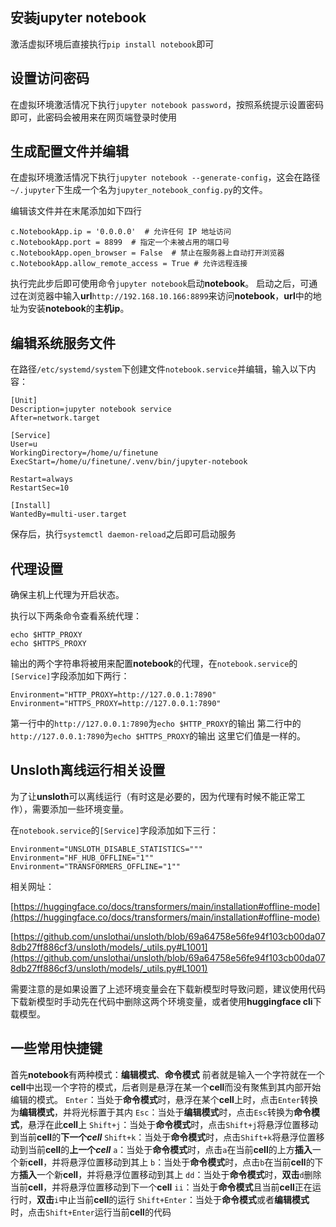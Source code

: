 ## 安装jupyter notebook

激活虚拟环境后直接执行`pip install notebook`即可

## 设置访问密码

在虚拟环境激活情况下执行`jupyter notebook password`，按照系统提示设置密码即可，此密码会被用来在网页端登录时使用

## 生成配置文件并编辑

在虚拟环境激活情况下执行`jupyter notebook --generate-config`，这会在路径`~/.jupyter`下生成一个名为`jupyter_notebook_config.py`的文件。

编辑该文件并在末尾添加如下四行

```
c.NotebookApp.ip = '0.0.0.0'  # 允许任何 IP 地址访问
c.NotebookApp.port = 8899  # 指定一个未被占用的端口号
c.NotebookApp.open_browser = False  # 禁止在服务器上自动打开浏览器
c.NotebookApp.allow_remote_access = True # 允许远程连接
```

执行完此步后即可使用命令`jupyter notebook`启动**notebook**。
启动之后，可通过在浏览器中输入**url**`http://192.168.10.166:8899`来访问**notebook**，**url**中的地址为安装**notebook**的**主机ip**。

## 编辑系统服务文件

在路径`/etc/systemd/system`下创建文件`notebook.service`并编辑，输入以下内容：

```
[Unit]
Description=jupyter notebook service
After=network.target

[Service]
User=u
WorkingDirectory=/home/u/finetune
ExecStart=/home/u/finetune/.venv/bin/jupyter-notebook

Restart=always
RestartSec=10

[Install]
WantedBy=multi-user.target
```

保存后，执行`systemctl daemon-reload`之后即可启动服务

## 代理设置

确保主机上代理为开启状态。

执行以下两条命令查看系统代理：
```shell
echo $HTTP_PROXY
echo $HTTPS_PROXY
```

输出的两个字符串将被用来配置**notebook**的代理，在`notebook.service`的`[Service]`字段添加如下两行：

```
Environment="HTTP_PROXY=http://127.0.0.1:7890"
Environment="HTTPS_PROXY=http://127.0.0.1:7890"
```

第一行中的`http://127.0.0.1:7890`为`echo $HTTP_PROXY`的输出
第二行中的`http://127.0.0.1:7890`为`echo $HTTPS_PROXY`的输出
这里它们值是一样的。

## Unsloth离线运行相关设置

为了让**unsloth**可以离线运行（有时这是必要的，因为代理有时候不能正常工作），需要添加一些环境变量。

在`notebook.service`的`[Service]`字段添加如下三行：

```
Environment="UNSLOTH_DISABLE_STATISTICS="""
Environment="HF_HUB_OFFLINE="1""
Environment="TRANSFORMERS_OFFLINE="1""
```

相关网址：

[https://huggingface.co/docs/transformers/main/installation#offline-mode](https://huggingface.co/docs/transformers/main/installation#offline-mode)

[https://github.com/unslothai/unsloth/blob/69a64758e56fe94f103cb00da078db27ff886cf3/unsloth/models/_utils.py#L1001](https://github.com/unslothai/unsloth/blob/69a64758e56fe94f103cb00da078db27ff886cf3/unsloth/models/_utils.py#L1001)

需要注意的是如果设置了上述环境变量会在下载新模型时导致问题，建议使用代码下载新模型时手动先在代码中删除这两个环境变量，或者使用**huggingface cli**下载模型。

## 一些常用快捷键

首先**notebook**有两种模式：**编辑模式**、**命令模式**
前者就是输入一个字符就在一个**cell**中出现一个字符的模式，后者则是悬浮在某一个**cell**而没有聚焦到其内部开始编辑的模式。
`Enter`：当处于**命令模式**时，悬浮在某个**cell**上时，点击`Enter`转换为**编辑模式**，并将光标置于其内
`Esc`：当处于**编辑模式**时，点击`Esc`转换为**命令模式**，悬浮在此**cell**上
`Shift+j`：当处于**命令模式**时，点击`Shift+j`将悬浮位置移动到当前**cell**的**下一个*cell***
`Shift+k`：当处于**命令模式**时，点击`Shift+k`将悬浮位置移动到当前**cell**的**上一个*cell***
`a`：当处于**命令模式**时，点击`a`在当前**cell**的上方**插入**一个新**cell**，并将悬浮位置移动到其上
`b`：当处于**命令模式**时，点击`b`在当前**cell**的下方**插入**一个新**cell**，并将悬浮位置移动到其上
`dd`：当处于**命令模式**时，**双击**`d`删除当前**cell**，并将悬浮位置移动到下一个**cell**
`ii`：当处于**命令模式**且当前**cell**正在运行时，**双击**`i`中止当前**cell**的运行
`Shift+Enter`：当处于**命令模式**或者**编辑模式**时，点击`Shift+Enter`运行当前**cell**的代码